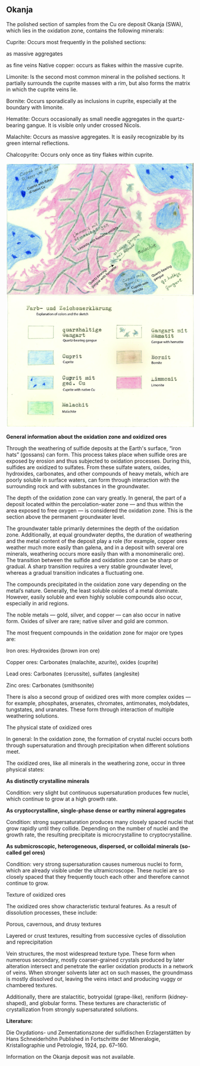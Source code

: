## Okanja

The polished section of samples from the Cu ore deposit Okanja (SWA), which lies in the oxidation zone, contains the following minerals:

Cuprite:
Occurs most frequently in the polished sections:

as massive aggregates

as fine veins
Native copper: occurs as flakes within the massive cuprite.

Limonite:
Is the second most common mineral in the polished sections. It partially surrounds the cuprite masses with a rim, but also forms the matrix in which the cuprite veins lie.

Bornite:
Occurs sporadically as inclusions in cuprite, especially at the boundary with limonite.

Hematite:
Occurs occasionally as small needle aggregates in the quartz-bearing gangue. It is visible only under crossed Nicols.

Malachite:
Occurs as massive aggregates. It is easily recognizable by its green internal reflections.

Chalcopyrite:
Occurs only once as tiny flakes within cuprite.

![32 Okanja](https://github.com/DinaKlim/OD_RL_notes/blob/main/RL_notes/32_Okanja/32%20Okanja%20and%20oxidized%20zone.jpg)

**General information about the oxidation zone and oxidized ores**

Through the weathering of sulfide deposits at the Earth's surface, “iron hats” (gossans) can form. This process takes place when sulfide ores are exposed by erosion and thus subjected to oxidation processes. During this, sulfides are oxidized to sulfates. From these sulfate waters, oxides, hydroxides, carbonates, and other compounds of heavy metals, which are poorly soluble in surface waters, can form through interaction with the surrounding rock and with substances in the groundwater.

The depth of the oxidation zone can vary greatly. In general, the part of a deposit located within the percolation-water zone — and thus within the area exposed to free oxygen — is considered the oxidation zone. This is the section above the permanent groundwater level.

The groundwater table primarily determines the depth of the oxidation zone. Additionally, at equal groundwater depths, the duration of weathering and the metal content of the deposit play a role 
(for example, copper ores weather much more easily than galena, and in a deposit with several ore minerals, weathering occurs more easily than with a monomineralic ore).
The transition between the sulfide and oxidation zone can be sharp or gradual. A sharp transition requires a very stable groundwater level, whereas a gradual transition indicates a fluctuating one.

The compounds precipitated in the oxidation zone vary depending on the metal’s nature. Generally, the least soluble oxides of a metal dominate. However, easily soluble and even highly soluble compounds also occur, especially in arid regions.

The noble metals — gold, silver, and copper — can also occur in native form. Oxides of silver are rare; native silver and gold are common.

The most frequent compounds in the oxidation zone for major ore types are:

Iron ores: Hydroxides (brown iron ore)

Copper ores: Carbonates (malachite, azurite), oxides (cuprite)

Lead ores: Carbonates (cerussite), sulfates (anglesite)

Zinc ores: Carbonates (smithsonite)

There is also a second group of oxidized ores with more complex oxides — for example, phosphates, arsenates, chromates, antimonates, molybdates, tungstates, and uranates. These form through interaction of multiple weathering solutions.

The physical state of oxidized ores

In general: In the oxidation zone, the formation of crystal nuclei occurs both through supersaturation and through precipitation when different solutions meet.

The oxidized ores, like all minerals in the weathering zone, occur in three physical states:

**As distinctly crystalline minerals**

Condition: very slight but continuous supersaturation produces few nuclei, which continue to grow at a high growth rate.

**As cryptocrystalline, single-phase dense or earthy mineral aggregates**

Condition: strong supersaturation produces many closely spaced nuclei that grow rapidly until they collide.
Depending on the number of nuclei and the growth rate, the resulting precipitate is microcrystalline to cryptocrystalline.

**As submicroscopic, heterogeneous, dispersed, or colloidal minerals (so-called gel ores)**

Condition: very strong supersaturation causes numerous nuclei to form, which are already visible under the ultramicroscope.
These nuclei are so closely spaced that they frequently touch each other and therefore cannot continue to grow.

Texture of oxidized ores

The oxidized ores show characteristic textural features.
As a result of dissolution processes, these include:

Porous, cavernous, and drusy textures

Layered or crust textures, resulting from successive cycles of dissolution and reprecipitation

Vein structures, the most widespread texture type. These form when numerous secondary, mostly coarser-grained crystals produced by later alteration intersect and penetrate the earlier oxidation products in a network of veins.
When stronger solvents later act on such masses, the groundmass is mostly dissolved out, leaving the veins intact and producing vuggy or chambered textures.

Additionally, there are stalactitic, botryoidal (grape-like), reniform (kidney-shaped), and globular forms.
These textures are characteristic of crystallization from strongly supersaturated solutions.

**Literature:**

Die Oxydations- und Zementationszone der sulfidischen Erzlagerstätten
by Hans Schneiderhöhn
Published in Fortschritte der Mineralogie, Kristallographie und Petrologie, 1924, pp. 67–160.

Information on the Okanja deposit was not available.
